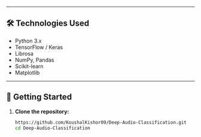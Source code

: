 
---

## 🛠️ Technologies Used

- Python 3.x  
- TensorFlow / Keras  
- Librosa  
- NumPy, Pandas  
- Scikit-learn  
- Matplotlib

---

## 🚀 Getting Started

1. **Clone the repository:**
   ```bash
   https://github.com/KoushalKishor09/Deep-Audio-Classification.git
   cd Deep-Audio-Classification
